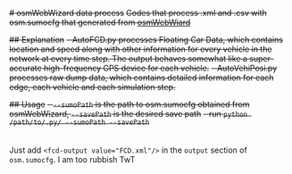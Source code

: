 ~~# osmWebWizard data process~~
~~Codes that process .xml and .csv with osm.sumocfg that generated from [osmWebWiard](https://sumo.dlr.de/docs/Tutorials/OSMWebWizard.html)~~

~~## Explanation~~
~~- AutoFCD.py processes Floating Car Data, which contains location and speed along with other information for every vehicle in the network at every time step. The output behaves somewhat like a super-accurate high-frequency GPS device for each vehicle.~~
~~- AutoVehiPosi.py processes raw dump data, which contains detailed information for each edge, each vehicle and each simulation step.~~

~~## Usage~~
~~- `--sumoPath` is the path to osm.sumocfg obtained from osmWebWizard, `--savePath` is the desired save path~~
~~- run  `python /path/to/.py/ --sumoPath --savePath`~~
<br><br><br> Just add `<fcd-output value="FCD.xml"/>` in the `output` section of `osm.sumocfg`. I am too rubbish TwT
